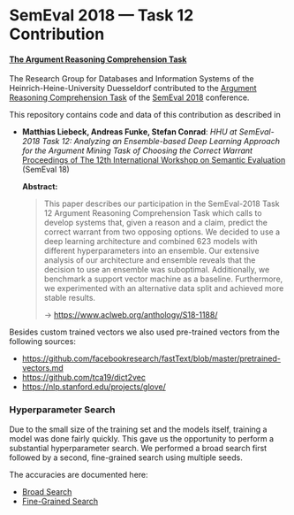 # SemEval 2018 — Task 12 Contribution

#### [The Argument Reasoning Comprehension Task](https://competitions.codalab.org/competitions/17327)

The Research Group for Databases and Information Systems of the
Heinrich-Heine-University Duesseldorf contributed to the 
[Argument Reasoning Comprehension Task](https://competitions.codalab.org/competitions/17327)
of the [SemEval 2018](http://alt.qcri.org/semeval2018/#) conference.

This repository contains code and data of this contribution as described in 

* **Matthias Liebeck, Andreas Funke, Stefan Conrad**:
  *HHU at SemEval-2018 Task 12: Analyzing an Ensemble-based Deep Learning 
  Approach for the Argument Mining Task of Choosing the Correct Warrant*  
  [Proceedings of The 12th International Workshop on Semantic Evaluation](https://www.aclweb.org/anthology/volumes/S18-1/)
  (SemEval 18)

  **Abstract:**  
  > This paper describes our participation in the SemEval-2018 Task 12 Argument Reasoning 
  > Comprehension Task which calls to develop systems that, given a reason and a claim, 
  > predict the correct warrant from two opposing options. We decided to use a deep learning 
  > architecture and combined 623 models with different hyperparameters into an ensemble. 
  > Our extensive analysis of our architecture and ensemble reveals that the decision to use 
  > an ensemble was suboptimal. Additionally, we benchmark a support vector machine as a baseline. 
  > Furthermore, we experimented with an alternative data split and achieved more stable results.
  > 
  > → https://www.aclweb.org/anthology/S18-1188/


Besides custom trained vectors we also used pre-trained vectors from the following sources:

- https://github.com/facebookresearch/fastText/blob/master/pretrained-vectors.md
- https://github.com/tca19/dict2vec
- https://nlp.stanford.edu/projects/glove/

### Hyperparameter Search

Due to the small size of the training set and the models itself, training a model was done fairly
quickly. This gave us the opportunity to perform a substantial hyperparameter search.
We performed a broad search first followed by a second, fine-grained search using multiple seeds.

The accuracies are documented here:

- [Broad Search](detailed_results_broad_search.md)
- [Fine-Grained Search](detailed_results_finegrained_search.md)

